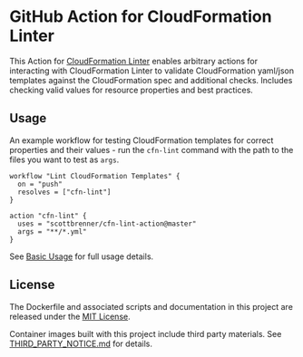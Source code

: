 # GitHub Action for CloudFormation Linter

This Action for [CloudFormation Linter](https://github.com/aws-cloudformation/cfn-python-lint/) enables arbitrary actions for interacting with CloudFormation Linter to validate CloudFormation yaml/json templates against the CloudFormation spec and additional checks. Includes checking valid values for resource properties and best practices.

## Usage

An example workflow for testing CloudFormation templates for correct properties and their values - run the `cfn-lint` command with the path to the files you want to test as `args`.


```hcl
workflow "Lint CloudFormation Templates" {
  on = "push"
  resolves = ["cfn-lint"]
}

action "cfn-lint" {
  uses = "scottbrenner/cfn-lint-action@master"
  args = "**/*.yml"
}
```

See [Basic Usage](https://github.com/aws-cloudformation/cfn-python-lint#basic-usage) for full usage details.

## License

The Dockerfile and associated scripts and documentation in this project are released under the [MIT License](LICENSE).

Container images built with this project include third party materials. See [THIRD_PARTY_NOTICE.md](THIRD_PARTY_NOTICE.md) for details.
